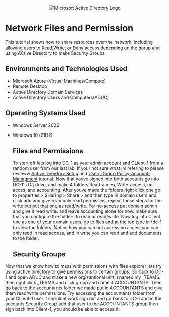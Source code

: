 <p align="center">
<img src="https://i.imgur.com/pU5A58S.png" alt="Microsoft Active Directory Logo"/>
</p>

<h1>Network Files and Permission </h1>
This tutorial shows how to share resources over the network, including allowing users to Read,Write, or Deny access depending on the gorup and using ACtive Directory to make Security Groups.  


<h2>Environments and Technologies Used</h2>

- Microsoft Azure (Virtual Machines/Compute)
- Remote Desktop
- Active Directory Domain Services
- Active Directory Users and Computers(ADUC)

<h2>Operating Systems Used </h2>

- Windows Server 2022
- Windows 10 (21H2)

  <h2>Files and Permissions </h2>

  To start off lets log into DC-1 as your admin account and CLient-1 from a random user from our last lab. If your not sure what im refering to please revieww [Active Direvtory Setup](https://github.com/AustinmJoseph/AD-Setup) and [Users-Group Policy-Account-Managment](https://github.com/AustinmJoseph/Users-Group-Policy-Account-Management/blob/main/README.md) tutorial. Now that youve signed into both accounts go into DC-1's C:\ drive, and make 4 folders Read-acces, Write-access, no-acces, and accounting. After youve made the folders right click one go to properties > SHaring > Share > and then type in domain users and click add and give read only read permissins, repeat these steps for the write but put that one as read/write. For no-access put domain admin and give it read write. and leave accounting alone for now. make sure that you configure the folders to read or read/write. Now log into Client one as one of your domain users, go to files and at the top type in \\dc-1 to view the folders. Notice how you can not access no acces, you can only read in read access, and in write you can read and add documents to the folder.


  <h2>Security Groups</h2>

Now that we know how to mess with permissions with files explorer lets try using active directory to give permissions to certain groups. Go back to DC-1 and open ADUC and make a new orgizantional unit, I named my _TEAMS. then right click _TEAMS and click group and name it ACCOUNTANTS. Then go back to the accountants folder we made put in ACCOUNTANTS and give them read/write permissions. Try accessing the accountants folder from your CLient-1 user it shouldnt work sign out and go back to DC-1 and in the accounts Security Group add that user to the ACCOUNTANTS group then sign back into Client-1, you should be able to access it.
  
